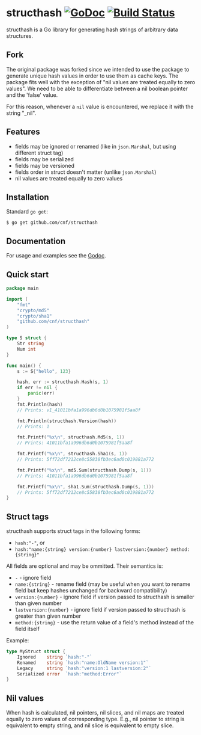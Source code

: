 # structhash [![GoDoc](https://godoc.org/github.com/cnf/structhash?status.svg)](https://godoc.org/github.com/cnf/structhash) [![Build Status](https://travis-ci.org/cnf/structhash.svg?branch=master)](https://travis-ci.org/cnf/structhash)

structhash is a Go library for generating hash strings of arbitrary data structures.

## Fork

The original package was forked since we intended to use the package to generate unique hash values in order to use them as cache keys.
The package fits well with the exception of "nil values are treated equally to zero values".
We need to be able to differentiate between a nil boolean pointer and the 'false' value.

For this reason, whenever a `nil` value is encountered, we replace it with the string "_nil".

## Features

* fields may be ignored or renamed (like in `json.Marshal`, but using different struct tag)
* fields may be serialized
* fields may be versioned
* fields order in struct doesn't matter (unlike `json.Marshal`)
* nil values are treated equally to zero values

## Installation

Standard `go get`:

```
$ go get github.com/cnf/structhash
```

## Documentation

For usage and examples see the [Godoc](http://godoc.org/github.com/cnf/structhash).

## Quick start

```go
package main

import (
    "fmt"
    "crypto/md5"
    "crypto/sha1"
    "github.com/cnf/structhash"
)

type S struct {
    Str string
    Num int
}

func main() {
    s := S{"hello", 123}

    hash, err := structhash.Hash(s, 1)
    if err != nil {
        panic(err)
    }
    fmt.Println(hash)
    // Prints: v1_41011bfa1a996db6d0b1075981f5aa8f

    fmt.Println(structhash.Version(hash))
    // Prints: 1

    fmt.Printf("%x\n", structhash.Md5(s, 1))
    // Prints: 41011bfa1a996db6d0b1075981f5aa8f

    fmt.Printf("%x\n", structhash.Sha1(s, 1))
    // Prints: 5ff72df7212ce8c55838fb3ec6ad0c019881a772

    fmt.Printf("%x\n", md5.Sum(structhash.Dump(s, 1)))
    // Prints: 41011bfa1a996db6d0b1075981f5aa8f

    fmt.Printf("%x\n", sha1.Sum(structhash.Dump(s, 1)))
    // Prints: 5ff72df7212ce8c55838fb3ec6ad0c019881a772
}
```

## Struct tags

structhash supports struct tags in the following forms:

* `hash:"-"`, or
* `hash:"name:{string} version:{number} lastversion:{number} method:{string}"`

All fields are optional and may be ommitted. Their semantics is:

* `-` - ignore field
* `name:{string}` - rename field (may be useful when you want to rename field but keep hashes unchanged for backward compatibility)
* `version:{number}` - ignore field if version passed to structhash is smaller than given number
* `lastversion:{number}` - ignore field if version passed to structhash is greater than given number
* `method:{string}` - use the return value of a field's method instead of the field itself

Example:

```go
type MyStruct struct {
    Ignored    string `hash:"-"`
    Renamed    string `hash:"name:OldName version:1"`
    Legacy     string `hash:"version:1 lastversion:2"`
    Serialized error  `hash:"method:Error"`
}
```

## Nil values

When hash is calculated, nil pointers, nil slices, and nil maps are treated equally to zero values of corresponding type. E.g., nil pointer to string is equivalent to empty string, and nil slice is equivalent to empty slice.
